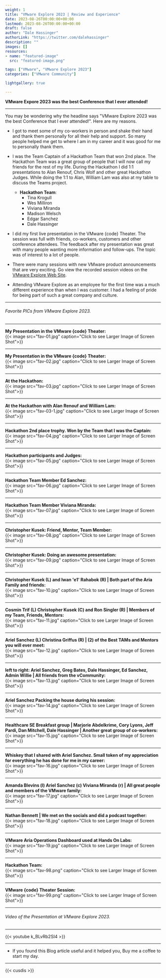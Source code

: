 ```yaml
---
weight: 1
title: "VMware Explore 2023 | Review and Experience"
date: 2023-08-26T00:00:00+00:00
lastmod: 2023-08-26T00:00:00+00:00
draft: false
author: "Dale Hassinger"
authorLink: "https://twitter.com/dalehassinger"
description: ""
images: []
resources:
- name: "featured-image"
  src: "featured-image.png"

tags: ["VMware", "VMware Explore 2023"]
categories: ["VMware Community"]

lightgallery: true

---
```


**VMware Expore 2023 was the best Conference that I ever attended!**

<!--more-->

---

You may be wondering why the headline says "VMware Explore 2023 was the best Conference that I ever attended!". Here are my reasons.  

* I got to meet some of my co-workers in person and shake their hand and thank them personally for all their help and support. So many people helped me get to where I am in my career and it was good for me to personally thank them.  

* I was the Team Captain of a Hackathon Team that won 2nd place. The Hackathon Team was a great group of people that I will now call my friends for the rest of my life. During the Hackathon I did 1:1 presentations to Alan Renouf, Chris Wolf and other great Hackathon Judges. While doing the 1:1 to Alan, William Lam was also at my table to discuss the Teams project.
  * **Hackathon Team**:  
    * Tina Krogull  
    * Wes Milliron  
    * Viviana Miranda  
    * Madison Welsch  
    * Edgar Sanchez  
    * Dale Hassinger  

* I did my first live presentation in the VMware {code} Theater. The session was full with friends, co-workers, customers and other conference attendees. The feedback after my presentation was great with many people wanting more information and follow-ups. The topic was of interest to a lot of people.  

* There were many sessions with new VMware product announcements that are very exciting. Go view the recorded session videos on the [VMware Explore Web Site](https://www.vmware.com/explore/video-library/search.html#year=2023).  

* Attending VMware Explore as an employee for the first time was a much different experience than when I was customer. I had a feeling of pride for being part of such a great company and culture.  





---

###### Favorite PICs from VMware Explore 2023.

---

**My Presentation in the VMware {code} Theater:**  
{{< image src="fav-01.jpg" caption="Click to see Larger Image of Screen Shot">}}  

---

**My Presentation in the VMware {code} Theater:**  
{{< image src="fav-02.jpg" caption="Click to see Larger Image of Screen Shot">}}  

---

**At the Hackathon:**  
{{< image src="fav-03.jpg" caption="Click to see Larger Image of Screen Shot">}}  

---

**At the Hackathon with Alan Renouf and William Lam:**  
{{< image src="fav-03-1.jpg" caption="Click to see Larger Image of Screen Shot">}}  

---

**Hackathon 2nd place trophy. Won by the Team that I was the Captain:**  
{{< image src="fav-04.jpg" caption="Click to see Larger Image of Screen Shot">}}  

---

**Hackathon participants and Judges:**  
{{< image src="fav-05.jpg" caption="Click to see Larger Image of Screen Shot">}}  

---

**Hackathon Team Member Ed Sanchez:**  
{{< image src="fav-06.jpg" caption="Click to see Larger Image of Screen Shot">}}  

---

**Hackathon Team Member Viviana Miranda:**  
{{< image src="fav-07.jpg" caption="Click to see Larger Image of Screen Shot">}}  

---

**Christopher Kusek: Friend, Mentor, Team Member:**  
{{< image src="fav-08.jpg" caption="Click to see Larger Image of Screen Shot">}}  

---

**Christopher Kusek: Doing an awesome presentation:**  
{{< image src="fav-09.jpg" caption="Click to see Larger Image of Screen Shot">}}  

---

**Christopher Kusek (L) and Iwan 'e1' Rahabok (R) | Both part of the Aria Family and friends:**  
{{< image src="fav-10.jpg" caption="Click to see Larger Image of Screen Shot">}}  

---

**Cosmin Trif (L) Christopher Kusek (C) and Ron Singler (R) | Members of my Team, Friends, Mentors:**  
{{< image src="fav-11.jpg" caption="Click to see Larger Image of Screen Shot">}}  

---

**Ariel Sanchez (L) Christina Griffus (R) | (2) of the Best TAMs and Mentors you will ever meet:**  
{{< image src="fav-12.jpg" caption="Click to see Larger Image of Screen Shot">}}  

---

**left to right: Ariel Sanchez, Greg Bates, Dale Hassinger, Ed Sanchez, Admin Willie | All friends from the vCommunity:**  
{{< image src="fav-13.jpg" caption="Click to see Larger Image of Screen Shot">}}  

---

**Ariel Sanchez Packing the house during his session:**  
{{< image src="fav-14.jpg" caption="Click to see Larger Image of Screen Shot">}}  

---

**Healthcare SE Breakfast group | Marjorie Abdelkrime, Cory Lyons, Jeff Pardi, Dan Mitchell, Dale Hassinger | Another great group of co-workers:**  
{{< image src="fav-15.jpg" caption="Click to see Larger Image of Screen Shot">}}  

---

**Whiskey that I shared with Ariel Sanchez. Small token of my appreciation for everything he has done for me in my career:**  
{{< image src="fav-16.jpg" caption="Click to see Larger Image of Screen Shot">}}  

---

**Amanda Blevins (l) Ariel Sanchez (c) Viviana Miranda (r) | All great people and members of the VMware family:**  
{{< image src="fav-17.jpg" caption="Click to see Larger Image of Screen Shot">}}  

---

**Nathan Bennett | We met on the socials and did a podcast together:**  
{{< image src="fav-18.jpg" caption="Click to see Larger Image of Screen Shot">}}  

---

**VMware Aria Operations Dashboard used at Hands On Labs:**  
{{< image src="fav-19.jpg" caption="Click to see Larger Image of Screen Shot">}}  

---

**Hackathon Team:**  
{{< image src="fav-98.png" caption="Click to see Larger Image of Screen Shot">}}  

---

**VMware {code} Theater Session:**  
{{< image src="fav-99.png" caption="Click to see Larger Image of Screen Shot">}}  

---

###### Video of the Presentation at VMware Explore 2023.

---

{{< youtube k_BLvRb2SI4 >}}

---

* If you found this Blog article useful and it helped you, Buy me a coffee to start my day.  

<center>
<script type="text/javascript" src="https://cdnjs.buymeacoffee.com/1.0.0/button.prod.min.js" data-name="bmc-button" data-slug="dalehassinger" data-color="#FFDD00" data-emoji=""  data-font="Cookie" data-text="Buy me a coffee" data-outline-color="#000000" data-font-color="#000000" data-coffee-color="#ffffff" ></script>
</center>

---

{{< cusdis >}}